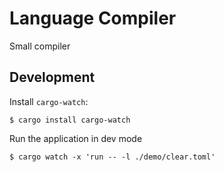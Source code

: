# Language Compiler

Small compiler

## Development

Install `cargo-watch`:
```
$ cargo install cargo-watch
```
Run the application in dev mode
```
$ cargo watch -x 'run -- -l ./demo/clear.toml'
```
